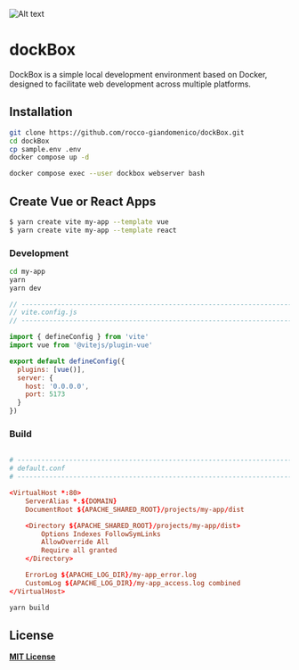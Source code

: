 ![Alt text](images/example.png)

# dockBox
DockBox is a simple local development environment based on Docker, designed to facilitate web development across multiple platforms.

<!-- ----------------------------------------------------------------------- -->

## Installation
```bash
git clone https://github.com/rocco-giandomenico/dockBox.git
cd dockBox
cp sample.env .env
docker compose up -d
```

```bash
docker compose exec --user dockbox webserver bash
```

<!-- ----------------------------------------------------------------------- -->

## Create Vue or React Apps
```bash
$ yarn create vite my-app --template vue
$ yarn create vite my-app --template react
```
### Development
```bash
cd my-app
yarn
yarn dev
```
```js
// -----------------------------------------------------------------------------
// vite.config.js
// -----------------------------------------------------------------------------

import { defineConfig } from 'vite'
import vue from '@vitejs/plugin-vue'

export default defineConfig({
  plugins: [vue()],
  server: {
    host: '0.0.0.0',
    port: 5173
  }
})
```
### Build
```conf

# ------------------------------------------------------------------------------
# default.conf
# ------------------------------------------------------------------------------

<VirtualHost *:80>
    ServerAlias *.${DOMAIN}
    DocumentRoot ${APACHE_SHARED_ROOT}/projects/my-app/dist

    <Directory ${APACHE_SHARED_ROOT}/projects/my-app/dist>
        Options Indexes FollowSymLinks
        AllowOverride All
        Require all granted
    </Directory>

    ErrorLog ${APACHE_LOG_DIR}/my-app_error.log
    CustomLog ${APACHE_LOG_DIR}/my-app_access.log combined
</VirtualHost>
```
```bash
yarn build
```



<!-- ----------------------------------------------------------------------- -->

## License

**[MIT License](LICENSE)**
